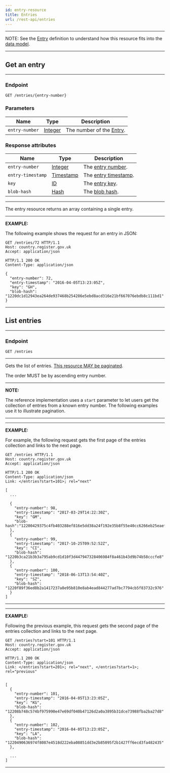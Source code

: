 ```yaml
---
id: entry-resource
title: Entries
url: /rest-api/entries
---
```


***
NOTE: See the [Entry](/glossary/entry) definition to understand how this
resource fits into the [data model](/data-model).
***

## Get an entry

***
### Endpoint

```
GET /entries/{entry-number}
```

### Parameters

|Name|Type|Description|
|-|-|-|
|`entry-number`| [Integer](/datatypes/integer)|The number of the [Entry](/glossary/entry).|

### Response attributes

|Name|Type|Description|
|-|-|-|
|`entry-number`| [Integer](/datatypes/integer)|The [entry number](/glossary/entry#number).|
|`entry-timestamp`| [Timestamp](/datatypes/timestamp)|The [entry timestamp](/glossary/entry#timestamp).
|`key`| [ID](/glossary/key#id-type)|The [entry key](/glossary/entry#key).|
|`blob-hash`| [Hash](/datatypes/hash)|The [blob hash](/glossary/entry#blob-references).|
***

The entry resource returns an array containing a single entry.

***
**EXAMPLE:**

The following example shows the request for an entry in JSON:

```http
GET /entries/72 HTTP/1.1
Host: country.register.gov.uk
Accept: application/json
```

```http
HTTP/1.1 200 OK
Content-Type: application/json

{
  "entry-number": 72,
  "entry-timestamp": "2016-04-05T13:23:05Z",
  "key": "GH",
  "blob-hash": "1220dc1d12943ea264de937468b254286e5ebd8acd316e21bf667076ebdb8c111bd1"
}
```
***

## List entries

***
### Endpoint

```
GET /entries
```
***

Gets the list of entries. [This resource MAY be paginated](/rest-api#collection-pagination).

The order MUST be by ascending entry number.

***
**NOTE:**

The reference implementation uses a `start` parameter to let users get the
collection of entries from a known entry number. The following examples use it
to illustrate pagination.
***

***
**EXAMPLE:**

For example, the following request gets the first page of the entries
collection and links to the next page.

```http
GET /entries HTTP/1.1
Host: country.register.gov.uk
Accept: application/json
```

```http
HTTP/1.1 200 OK
Content-Type: application/json
Link: </entries?start=101>; rel="next"

[
  ...

  {
    "entry-number": 98,
    "entry-timestamp": "2017-03-29T14:22:30Z",
    "key": "GM",
    "blob-hash":"12200429375c4fb403288ef816e5dd38a24f192e35b8f55e40cc6266eb25eaef77b1"
  },
  {
    "entry-number": 99,
    "entry-timestamp": "2017-10-25T09:52:52Z",
    "key": "CI",
    "blob-hash": "1220b3ca21b3b3a795ab9cd1d10f3d447947328406984f8a461b43d9b74b58cccfe8"
  },
  {
    "entry-number": 100,
    "entry-timestamp": "2018-06-13T13:54:40Z",
    "key": "SZ",
    "blob-hash": "1220f89f36ed8b2a1417237a8e95b810e8ab4ead844277ad7bc7794cb5f83732c976"
  }
]
```
***

***
**EXAMPLE:**

Following the previous example, this request gets the second page of the
entries collection and links to the next page.

```http
GET /entries?start=101 HTTP/1.1
Host: country.register.gov.uk
Accept: application/json
```

```http
HTTP/1.1 200 OK
Content-Type: application/json
Link: </entries?start=201>; rel="next", </entries?start=1>; rel="previous"


[
  {
    "entry-number": 101,
    "entry-timestamp": "2016-04-05T13:23:05Z",
    "key": "KG",
    "blob-hash": "12208b748c574bf975990e47e69df040b47126d2a0a3895b31dce73988fba2ba27d8"
  },
  {
    "entry-number": 102,
    "entry-timestamp": "2016-04-05T13:23:05Z",
    "key": "LA",
    "blob-hash": "1220490636974f8087e4518d222eba08851dd3e2b85095f2b1427ff6ecd3fa482435"
  },

  ...
]
```
***
